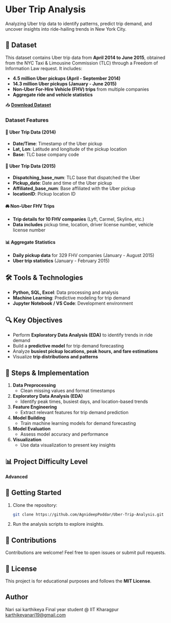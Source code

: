 # Uber Trip Analysis  
Analyzing Uber trip data to identify patterns, predict trip demand, and uncover insights into ride-hailing trends in New York City.  

## 📂 Dataset  
This dataset contains Uber trip data from **April 2014 to June 2015**, obtained from the NYC Taxi & Limousine Commission (TLC) through a Freedom of Information Law request. It includes:  
- **4.5 million Uber pickups (April - September 2014)**  
- **14.3 million Uber pickups (January - June 2015)**  
- **Non-Uber For-Hire Vehicle (FHV) trips** from multiple companies  
- **Aggregate ride and vehicle statistics**  

📥 **[Download Dataset](https://drive.google.com/file/d/1oRoQupHhyNlmQU5YGP9HLXTRnV2-LHRa/view?usp=sharing)**

### **Dataset Features**  
#### 🚖 Uber Trip Data (2014)  
- **Date/Time**: Timestamp of the Uber pickup  
- **Lat, Lon**: Latitude and longitude of the pickup location  
- **Base**: TLC base company code  

#### 🚕 Uber Trip Data (2015)  
- **Dispatching_base_num**: TLC base that dispatched the Uber  
- **Pickup_date**: Date and time of the Uber pickup  
- **Affiliated_base_num**: Base affiliated with the Uber pickup  
- **locationID**: Pickup location ID  

#### 🚘 Non-Uber FHV Trips  
- **Trip details for 10 FHV companies** (Lyft, Carmel, Skyline, etc.)  
- **Data includes** pickup time, location, driver license number, vehicle license number  

#### 📊 Aggregate Statistics  
- **Daily pickup data** for 329 FHV companies (January - August 2015)  
- **Uber trip statistics** (January - February 2015)  

## 🛠️ Tools & Technologies  
- **Python, SQL, Excel**: Data processing and analysis  
- **Machine Learning**: Predictive modeling for trip demand  
- **Jupyter Notebook / VS Code**: Development environment  

## 🔍 Key Objectives  
- Perform **Exploratory Data Analysis (EDA)** to identify trends in ride demand  
- Build a **predictive model** for trip demand forecasting  
- Analyze **busiest pickup locations, peak hours, and fare estimations**  
- Visualize **trip distributions and patterns**  

## 📌 Steps & Implementation  
1. **Data Preprocessing**  
   - Clean missing values and format timestamps  
2. **Exploratory Data Analysis (EDA)**  
   - Identify peak times, busiest days, and location-based trends  
3. **Feature Engineering**  
   - Extract relevant features for trip demand prediction  
4. **Model Building**  
   - Train machine learning models for demand forecasting  
5. **Model Evaluation**  
   - Assess model accuracy and performance  
6. **Visualization**  
   - Use data visualization to present key insights  

## 📊 Project Difficulty Level  
**Advanced**  

## 🚀 Getting Started  
1. Clone the repository:  
   ```sh
   git clone https://github.com/AgnideepPoddar/Uber-Trip-Analysis.git
   ```    
2. Run the analysis scripts to explore insights.  

## 🤝 Contributions  
Contributions are welcome! Feel free to open issues or submit pull requests.  

## 📜 License  
This project is for educational purposes and follows the **MIT License**.  

## Author
Nari sai karthikeya
Final year student @ IIT Kharagpur 
karthikeyanari19@gmail.com

